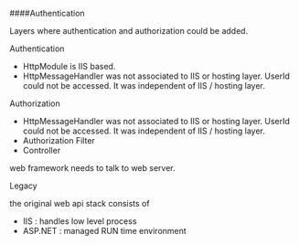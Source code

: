 ####Authentication

Layers where authentication and authorization could be added.

Authentication
- HttpModule is IIS based.
- HttpMessageHandler was not associated to IIS or hosting layer. UserId could not be accessed. It was independent of IIS / hosting layer.

Authorization
- HttpMessageHandler was not associated to IIS or hosting layer. UserId could not be accessed. It was independent of IIS / hosting layer.
- Authorization Filter
- Controller




web framework needs to talk to web server.

Legacy

the original web api stack consists of 
- IIS : handles low level process
- ASP.NET : managed RUN time environment
